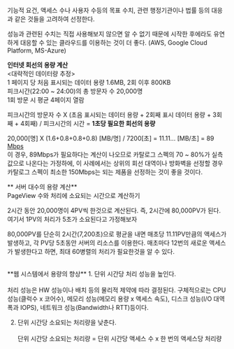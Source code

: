 기능적 요건, 액세스 수나 사용자 수등의 목표 수치, 관련 행정기관이나 법률 등의 대응과 같은 것들을 고려하여 선정한다. 

성능과 관련된 수치는 직접 사용해보지 않으면 알 수 없기 때문에 시작한 후에라도 유연하게 대응할 수 있는 클라우드를 이용하는 것이 더 좋다. (AWS, Google Cloud Platform, MS-Azure)

**인터넷 회선의 용량 계산**  </br>
<대략적인 데이터량 추정></br>
1 페이지 당 처음 표시되는 데이터 용량 1.6MB, 2회 이후 800KB</br>
피크시간(22:00 ~ 24:00)의 총 방문자 수 20,000명</br>
1회 방문 시  평균 4페이지 열람 </br>

피크시간의 방문자 수 X (초음 표시되는 데이터 용량 + 2회째 표시 데이터 용량 + 3회째 + 4회째) / 피크시간의 시간 = **1초당 필요한 회선의 용량** 

20,000[명] X (1.6+0.8+0.8+0.8) [MB/명] / 7200[초] = 11.11... [MB/초] = 89 [Mbps](메가비트) </br>
이 경우, 89Mbps가 필요하다는 계산이 나오므로 카탈로그 스펙의 70 ~ 80%가 실측값으로 나온다는 가정하에, 이 사례에서는 상위의 회선 대역이나 방화벽을 선정할 경우 카탈로그 스펙이 최소한 150Mbps는 되는 제품을 선정하는 것이 좋을 것이다. 

** 서버 대수의 용량 계산**  </br>
PageView 수와 처리에 소요되는 시간으로 계산하기 </br>

2시간 동안 20,000명이 4PV씩 한것으로 계산된다. 즉, 2시간에 80,000PV가 된다. 여기서 1PV의 처리가 5초가 소요된다고 가정해보자

80,000PV를 단순히 2시간(7,200초)으로 평균을 내면 매초당 11.11PV만큼의 액세스가 발생하고, 각 PV당 5초동안 서버의 리소스를 이용한다. 매초마다 12번의 새로운 액세스가 발생한다고 하면, 최대 60병렬의 처리가 필요한것을 알 수 있다. 

</br>
**웹 시스템에서 용량의 향상** 
1. 단위 시간당 처리 성능을 높인다. </br></br>
   처리 성능은 HW 성능이나 배치 등의 물리적 제약에 따라 결정된다. 구체적으로는 CPU 성능(클럭수 x 코어수), 메모리 성능(메모리 용량 x 액세스 속도), 디스크 성능(I/O 대역폭과 IOPS), 네트워크   성능(Bandwidth나 RTT)등이다. </br>

2. 단위 시간당 소요되는 처리량을 낮춘다.</br></br>
   단위 시간당 소요되는 처리량 = 단위 시간당 액세스 수 x 한 번의 액세스당 처리량
